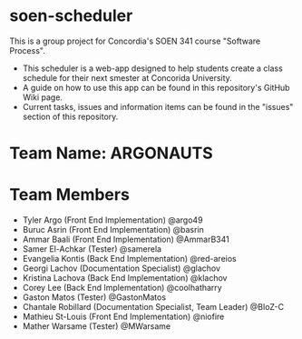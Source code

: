 soen-scheduler
==============
This is a group project for Concordia's SOEN 341 course "Software Process". 
- This scheduler is a web-app designed to help students create a class schedule for their next smester at Concorida University.
- A guide on how to use this app can be found in this repository's GitHub Wiki page.
- Current tasks, issues and information items can be found in the "issues" section of this repository.

Team Name: ARGONAUTS
==============
 
Team Members 
==============
- Tyler Argo (Front End Implementation) @argo49
- Buruc Asrin (Front End Implementation) @basrin
- Ammar Baali (Front End Implementation) @AmmarB341
- Samer El-Achkar (Tester) @samerela
- Evangelia Kontis (Back End Implementation)  @red-areios
- Georgi Lachov (Documentation Specialist) @glachov
- Kristina Lachova (Back End Implementation) @klachov
- Corey Lee (Back End Implementation) @coolhatharry
- Gaston Matos (Tester) @GastonMatos
- Chantale Robillard (Documentation Specialist, Team Leader) @BloZ-C
- Mathieu St-Louis (Front End Implementation) @niofire
- Mather Warsame (Tester) @MWarsame